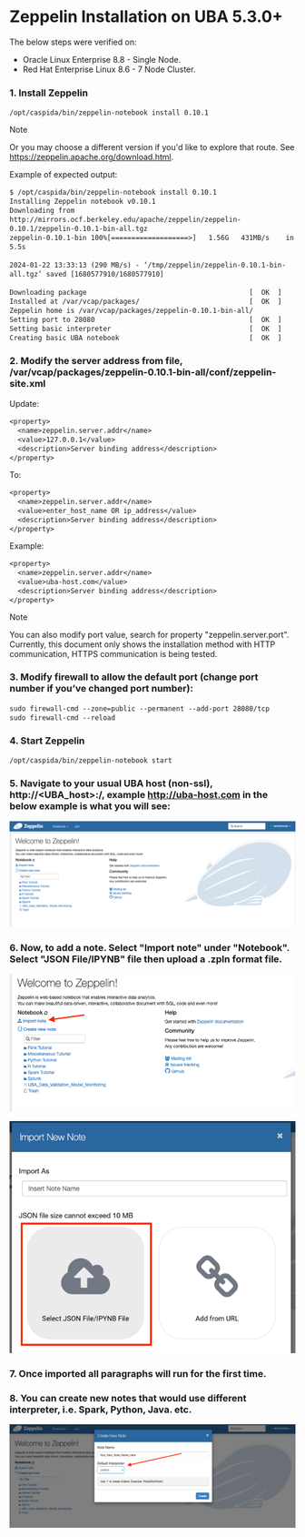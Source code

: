 # Zeppelin Installation on UBA 5.3.0+

The below steps were verified on:
* Oracle Linux Enterprise 8.8 - Single Node.
* Red Hat Enterprise Linux 8.6 - 7 Node Cluster.

### 1. Install Zeppelin
```
/opt/caspida/bin/zeppelin-notebook install 0.10.1
```

>[!NOTE]
>Or you may choose a different version if you'd like to explore that route.  See https://zeppelin.apache.org/download.html.


Example of expected output:
```
$ /opt/caspida/bin/zeppelin-notebook install 0.10.1
Installing Zeppelin notebook v0.10.1
Downloading from http://mirrors.ocf.berkeley.edu/apache/zeppelin/zeppelin-0.10.1/zeppelin-0.10.1-bin-all.tgz
zeppelin-0.10.1-bin 100%[===================>]   1.56G   431MB/s    in 5.5s

2024-01-22 13:33:13 (290 MB/s) - ‘/tmp/zeppelin/zeppelin-0.10.1-bin-all.tgz’ saved [1680577910/1680577910]

Downloading package                                        [  OK  ]
Installed at /var/vcap/packages/                           [  OK  ]
Zeppelin home is /var/vcap/packages/zeppelin-0.10.1-bin-all/
Setting port to 28080                                      [  OK  ]
Setting basic interpreter                                  [  OK  ]
Creating basic UBA notebook                                [  OK  ]
```

### 2. Modify the server address from file, /var/vcap/packages/zeppelin-0.10.1-bin-all/conf/zeppelin-site.xml

Update:
```
<property>
  <name>zeppelin.server.addr</name>
  <value>127.0.0.1</value>
  <description>Server binding address</description>
</property>

```

To:
```
<property>
  <name>zeppelin.server.addr</name>
  <value>enter_host_name OR ip_address</value>
  <description>Server binding address</description>
</property>
```

Example:
```
<property>
  <name>zeppelin.server.addr</name>
  <value>uba-host.com</value>
  <description>Server binding address</description>
</property>
```

> [!NOTE]
> You can also modify port value, search for property "zeppelin.server.port".
> Currently, this document only shows the installation method with HTTP communication, HTTPS communication is being tested.

### 3. Modify firewall to allow the default port (change port number if you’ve changed port number):

```
sudo firewall-cmd --zone=public --permanent --add-port 28080/tcp
sudo firewall-cmd --reload
```

### 4. Start Zeppelin
```
/opt/caspida/bin/zeppelin-notebook start
```

### 5. Navigate to your usual UBA host (non-ssl), http://<UBA_host>:<port number>/, example http://uba-host.com in the below example is what you will see:
![alt text](https://github.com/splunk/uba-content-security/blob/main/zeppelin-homepage.png)

### 6. Now, to add a note. Select "Import note" under "Notebook".  Select "JSON File/IPYNB" file then upload a .zpln format file.
![alt text](https://github.com/splunk/uba-content-security/blob/main/import-note.png)

![alt text](https://github.com/splunk/uba-content-security/blob/main/select-file.png)

### 7. Once imported all paragraphs will run for the first time.


### 8. You can create new notes that would use different interpreter, i.e. Spark, Python, Java. etc.
![alt text](https://github.com/splunk/uba-content-security/blob/main/new-note.png)